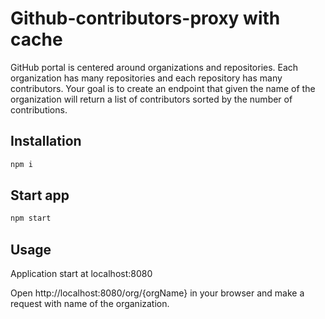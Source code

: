 # Github-contributors-proxy with cache

GitHub portal is centered around organizations and repositories. Each organization has
many repositories and each repository has many contributors. Your goal is to create an
endpoint that given the name of the organization will return a list of contributors sorted by the
number of contributions.

## Installation

```bash
npm i
```

## Start app 

```bash
npm start
```
## Usage
Application start at localhost:8080

Open http://localhost:8080/org/{orgName} in your browser and make a request with name of the organization.

